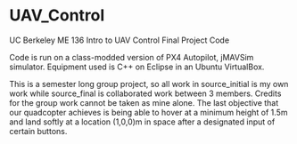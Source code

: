 # UAV_Control
UC Berkeley ME 136 Intro to UAV Control Final Project Code

Code is run on a class-modded version of PX4 Autopilot, jMAVSim simulator. Equipment used is C++ on Eclipse in an Ubuntu VirtualBox.

This is a semester long group project, so all work in source_initial is my own work while source_final is collaborated work between 3 members. Credits for the group work cannot be taken as mine alone. The last objective that our quadcopter achieves is being able to hover at a minimum height of 1.5m and land softly at a location (1,0,0)m in space after a designated input of certain buttons.
